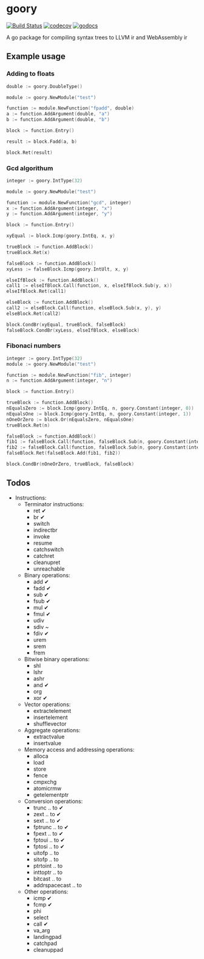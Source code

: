 # goory
[![Build Status](https://travis-ci.org/bongo227/goory.svg?branch=travis)](https://travis-ci.org/bongo227/goory)
[![codecov](https://codecov.io/gh/bongo227/goory/branch/master/graph/badge.svg)](https://codecov.io/gh/bongo227/goory)
[![godocs](https://godoc.org/github.com/bongo227/goory?status.svg)](http://godoc.org/github.com/bongo227/goory)

A go package for compiling syntax trees to LLVM ir and WebAssembly ir

## Example usage
### Adding to floats
```go
double := goory.DoubleType()

module := goory.NewModule("test")

function := module.NewFunction("fpadd", double)
a := function.AddArgument(double, "a")
b := function.AddArgument(double, "b")

block := function.Entry()

result := block.Fadd(a, b)

block.Ret(result)
```

### Gcd algorithum
```go
integer := goory.IntType(32)

module := goory.NewModule("test")

function := module.NewFunction("gcd", integer)
x := function.AddArgument(integer, "x")
y := function.AddArgument(integer, "y")

block := function.Entry()

xyEqual := block.Icmp(goory.IntEq, x, y)

trueBlock := function.AddBlock()
trueBlock.Ret(x)

falseBlock := function.AddBlock()
xyLess := falseBlock.Icmp(goory.IntUlt, x, y)

elseIfBlock := function.AddBlock()
call1 := elseIfBlock.Call(function, x, elseIfBlock.Sub(y, x))
elseIfBlock.Ret(call1)

elseBlock := function.AddBlock()
call2 := elseBlock.Call(function, elseBlock.Sub(x, y), y)
elseBlock.Ret(call2)

block.CondBr(xyEqual, trueBlock, falseBlock)
falseBlock.CondBr(xyLess, elseIfBlock, elseBlock)
```

### Fibonaci numbers
```go
integer := goory.IntType(32)
module := goory.NewModule("test")

function := module.NewFunction("fib", integer)
n := function.AddArgument(integer, "n")

block := function.Entry()

trueBlock := function.AddBlock()
nEqualsZero := block.Icmp(goory.IntEq, n, goory.Constant(integer, 0))
nEqualsOne := block.Icmp(goory.IntEq, n, goory.Constant(integer, 1))
nOneOrZero := block.Or(nEqualsZero, nEqualsOne)
trueBlock.Ret(n)

falseBlock := function.AddBlock()
fib1 := falseBlock.Call(function, falseBlock.Sub(n, goory.Constant(integer, 1)))
fib2 := falseBlock.Call(function, falseBlock.Sub(n, goory.Constant(integer, 2)))
falseBlock.Ret(falseBlock.Add(fib1, fib2))

block.CondBr(nOneOrZero, trueBlock, falseBlock)
```

## Todos
* Instructions:
    * Terminator instructions:
        * ret ✔
        * br ✔
        * switch
        * indirectbr
        * invoke
        * resume
        * catchswitch
        * catchret
        * cleanupret
        * unreachable
    * Binary operations:
        * add ✔
        * fadd ✔
        * sub ✔
        * fsub ✔
        * mul ✔
        * fmul ✔
        * udiv
        * sdiv ~
        * fdiv ✔
        * urem
        * srem
        * frem
    * Bitwise binary operations:
        * shl
        * lshr
        * ashr
        * and ✔
        * org
        * xor ✔
    * Vector operations:
        * extractelement
        * insertelement
        * shufflevector
    * Aggregate operations:
        * extractvalue
        * insertvalue
    * Memory access and addressing operations:
        * alloca
        * load
        * store
        * fence
        * cmpxchg
        * atomicrmw
        * getelementptr
    * Conversion operations:
        * trunc .. to ✔
        * zext .. to ✔
        * sext .. to ✔
        * fptrunc .. to ✔
        * fpext .. to ✔
        * fptoui .. to ✔
        * fptosi .. to ✔
        * uitofp .. to 
        * sitofp .. to
        * ptrtoint .. to
        * inttoptr .. to
        * bitcast .. to
        * addrspacecast .. to
    * Other operations:
        * icmp ✔
        * fcmp ✔
        * phi 
        * select 
        * call ✔
        * va_arg
        * landingpad
        * catchpad
        * cleanuppad
        
